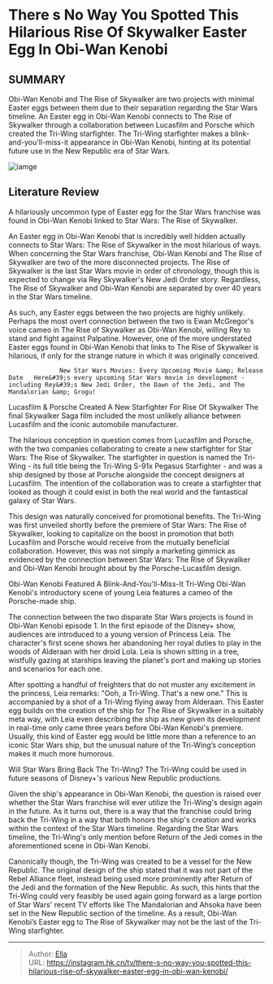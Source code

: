 # There s No Way You Spotted This Hilarious Rise Of Skywalker Easter Egg In Obi-Wan Kenobi


## SUMMARY 



  Obi-Wan Kenobi and The Rise of Skywalker are two projects with minimal Easter eggs between them due to their separation regarding the Star Wars timeline.   An Easter egg in Obi-Wan Kenobi connects to The Rise of Skywalker through a collaboration between Lucasfilm and Porsche which created the Tri-Wing starfighter.   The Tri-Wing starfighter makes a blink-and-you&#39;ll-miss-it appearance in Obi-Wan Kenobi, hinting at its potential future use in the New Republic era of Star Wars.  

![iamge](https://static1.srcdn.com/wordpress/wp-content/uploads/2024/01/star-wars-the-rise-of-skywalker-poster-ewan-mcgregor-obi-wan-kenobi.jpg)

## Literature Review
A hilariously uncommon type of Easter egg for the Star Wars franchise was found in Obi-Wan Kenobi linked to Star Wars: The Rise of Skywalker.




An Easter egg in Obi-Wan Kenobi that is incredibly well hidden actually connects to Star Wars: The Rise of Skywalker in the most hilarious of ways. When concerning the Star Wars franchise, Obi-Wan Kenobi and The Rise of Skywalker are two of the more disconnected projects. The Rise of Skywalker is the last Star Wars movie in order of chronology, though this is expected to change via Rey Skywalker&#39;s New Jedi Order story. Regardless, The Rise of Skywalker and Obi-Wan Kenobi are separated by over 40 years in the Star Wars timeline.




As such, any Easter eggs between the two projects are highly unlikely. Perhaps the most overt connection between the two is Ewan McGregor&#39;s voice cameo in The Rise of Skywalker as Obi-Wan Kenobi, willing Rey to stand and fight against Palpatine. However, one of the more understated Easter eggs found in Obi-Wan Kenobi that links to The Rise of Skywalker is hilarious, if only for the strange nature in which it was originally conceived.

                  New Star Wars Movies: Every Upcoming Movie &amp; Release Date   Here&#39;s every upcoming Star Wars movie in development - including Rey&#39;s New Jedi Order, the Dawn of the Jedi, and The Mandalorian &amp; Grogu!    


 Lucasfilm &amp; Porsche Created A New Starfighter For Rise Of Skywalker 
The final Skywalker Saga film included the most unlikely alliance between Lucasfilm and the iconic automobile manufacturer.
          

The hilarious conception in question comes from Lucasfilm and Porsche, with the two companies collaborating to create a new starfighter for Star Wars: The Rise of Skywalker. The starfighter in question is named the Tri-Wing - its full title being the Tri-Wing S-91x Pegasus Starfighter - and was a ship designed by those at Porsche alongside the concept designers at Lucasfilm. The intention of the collaboration was to create a starfighter that looked as though it could exist in both the real world and the fantastical galaxy of Star Wars.




This design was naturally conceived for promotional benefits. The Tri-Wing was first unveiled shortly before the premiere of Star Wars: The Rise of Skywalker, looking to capitalize on the boost in promotion that both Lucasfilm and Porsche would receive from the mutually beneficial collaboration. However, this was not simply a marketing gimmick as evidenced by the connection between Star Wars: The Rise of Skywalker and Obi-Wan Kenobi brought about by the Porsche-Lucasfilm design.



 Obi-Wan Kenobi Featured A Blink-And-You&#39;ll-Miss-It Tri-Wing 
Obi-Wan Kenobi&#39;s introductory scene of young Leia features a cameo of the Porsche-made ship.
          

The connection between the two disparate Star Wars projects is found in Obi-Wan Kenobi episode 1. In the first episode of the Disney&#43; show, audiences are introduced to a young version of Princess Leia. The character&#39;s first scene shows her abandoning her royal duties to play in the woods of Alderaan with her droid Lola. Leia is shown sitting in a tree, wistfully gazing at starships leaving the planet&#39;s port and making up stories and scenarios for each one.




After spotting a handful of freighters that do not muster any excitement in the princess, Leia remarks: &#34;Ooh, a Tri-Wing. That&#39;s a new one.&#34; This is accompanied by a shot of a Tri-Wing flying away from Alderaan. This Easter egg builds on the creation of the ship for The Rise of Skywalker in a suitably meta way, with Leia even describing the ship as new given its development in real-time only came three years before Obi-Wan Kenobi&#39;s premiere. Usually, this kind of Easter egg would be little more than a reference to an iconic Star Wars ship, but the unusual nature of the Tri-Wing’s conception makes it much more humorous.



 Will Star Wars Bring Back The Tri-Wing? 
The Tri-Wing could be used in future seasons of Disney&#43;&#39;s various New Republic productions.
         

Given the ship&#39;s appearance in Obi-Wan Kenobi, the question is raised over whether the Star Wars franchise will ever utilize the Tri-Wing&#39;s design again in the future. As it turns out, there is a way that the franchise could bring back the Tri-Wing in a way that both honors the ship&#39;s creation and works within the context of the Star Wars timeline. Regarding the Star Wars timeline, the Tri-Wing&#39;s only mention before Return of the Jedi comes in the aforementioned scene in Obi-Wan Kenobi.




Canonically though, the Tri-Wing was created to be a vessel for the New Republic. The original design of the ship stated that it was not part of the Rebel Alliance fleet, instead being used more prominently after Return of the Jedi and the formation of the New Republic. As such, this hints that the Tri-Wing could very feasibly be used again going forward as a large portion of Star Wars&#39; recent TV efforts like The Mandalorian and Ahsoka have been set in the New Republic section of the timeline. As a result, Obi-Wan Kenobi’s Easter egg to The Rise of Skywalker may not be the last of the Tri-Wing starfighter.



---

> Author: [Ella](https://instagram.hk.cn/)  
> URL: https://instagram.hk.cn/tv/there-s-no-way-you-spotted-this-hilarious-rise-of-skywalker-easter-egg-in-obi-wan-kenobi/  

